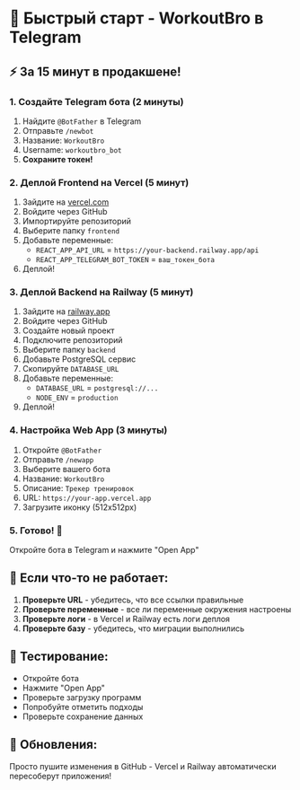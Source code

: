 # 🚀 Быстрый старт - WorkoutBro в Telegram

## ⚡ За 15 минут в продакшене!

### 1. Создайте Telegram бота (2 минуты)
1. Найдите `@BotFather` в Telegram
2. Отправьте `/newbot`
3. Название: `WorkoutBro`
4. Username: `workoutbro_bot`
5. **Сохраните токен!**

### 2. Деплой Frontend на Vercel (5 минут)
1. Зайдите на [vercel.com](https://vercel.com)
2. Войдите через GitHub
3. Импортируйте репозиторий
4. Выберите папку `frontend`
5. Добавьте переменные:
   - `REACT_APP_API_URL` = `https://your-backend.railway.app/api`
   - `REACT_APP_TELEGRAM_BOT_TOKEN` = `ваш_токен_бота`
6. Деплой!

### 3. Деплой Backend на Railway (5 минут)
1. Зайдите на [railway.app](https://railway.app)
2. Войдите через GitHub
3. Создайте новый проект
4. Подключите репозиторий
5. Выберите папку `backend`
6. Добавьте PostgreSQL сервис
7. Скопируйте `DATABASE_URL`
8. Добавьте переменные:
   - `DATABASE_URL` = `postgresql://...`
   - `NODE_ENV` = `production`
9. Деплой!

### 4. Настройка Web App (3 минуты)
1. Откройте `@BotFather`
2. Отправьте `/newapp`
3. Выберите вашего бота
4. Название: `WorkoutBro`
5. Описание: `Трекер тренировок`
6. URL: `https://your-app.vercel.app`
7. Загрузите иконку (512x512px)

### 5. Готово! 🎉
Откройте бота в Telegram и нажмите "Open App"

## 🔧 Если что-то не работает:

1. **Проверьте URL** - убедитесь, что все ссылки правильные
2. **Проверьте переменные** - все ли переменные окружения настроены
3. **Проверьте логи** - в Vercel и Railway есть логи деплоя
4. **Проверьте базу** - убедитесь, что миграции выполнились

## 📱 Тестирование:
- Откройте бота
- Нажмите "Open App"
- Проверьте загрузку программ
- Попробуйте отметить подходы
- Проверьте сохранение данных

## 🚀 Обновления:
Просто пушите изменения в GitHub - Vercel и Railway автоматически пересоберут приложения!
